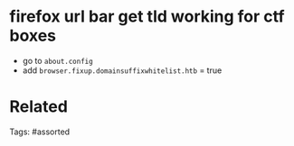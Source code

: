 # firefox url bar get tld working for ctf boxes
- go to `about.config`
- add `browser.fixup.domainsuffixwhitelist.htb` = true

# Related

Tags:
    #assorted
